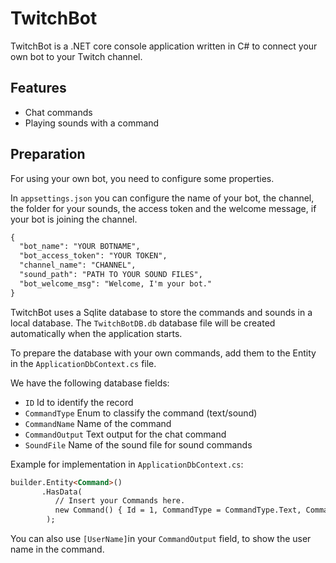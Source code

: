 # TwitchBot
TwitchBot is a .NET core console application written in C# to connect your own bot to your Twitch channel.

## Features
- Chat commands
- Playing sounds with a command

## Preparation
For using your own bot, you need to configure some properties.

In `appsettings.json` you can configure the name of your bot, the channel, the folder for your sounds, the access token and the welcome message, if your bot is joining the channel.
```html
{
  "bot_name": "YOUR BOTNAME",
  "bot_access_token": "YOUR TOKEN",
  "channel_name": "CHANNEL",
  "sound_path": "PATH TO YOUR SOUND FILES",
  "bot_welcome_msg": "Welcome, I'm your bot."
}
```

TwitchBot uses a Sqlite database to store the commands and sounds in a local database. 
The `TwitchBotDB.db` database file will be created automatically when the application starts.

To prepare the database with your own commands, add them to the Entity in the `ApplicationDbContext.cs` file.

We have the following database fields:
- `ID` Id to identify the record
- `CommandType` Enum to classify the command (text/sound)
- `CommandName` Name of the command
- `CommandOutput` Text output for the chat command
- `SoundFile` Name of the sound file for sound commands

Example for implementation in `ApplicationDbContext.cs`:
```html
builder.Entity<Command>()
       .HasData(
          // Insert your Commands here.
          new Command() { Id = 1, CommandType = CommandType.Text, CommandName = "!project", CommandOutput = "We're working today... on me! The Twitchbot. :-)", SoundFile = ""}
        );
```

You can also use `[UserName]`in your `CommandOutput` field, to show the user name in the command.
